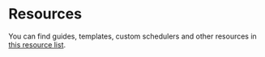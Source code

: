 # Resources

You can find guides, templates, custom schedulers and other resources in [this resource list](https://forums.ankiweb.net/t/collection-of-anki-resources/60044).
